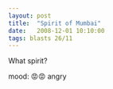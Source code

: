 ```yaml
---
layout: post
title:  "Spirit of Mumbai"
date:   2008-12-01 10:10:00
tags: blasts 26/11
---
```


What spirit?


mood: 😡😡 angry
